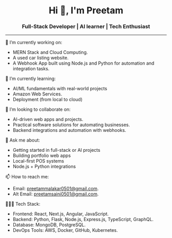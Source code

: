 <h1 align="center">Hi 👋, I'm Preetam</h1>
<h3 align="center"> Full-Stack Developer | AI learner | Tech Enthusiast</h3 | >

---

🔭 I’m currently working on:
- MERN Stack and Cloud Computing.
- A used car listing website.
- A Webhook App built using Node.js and Python for automation and integration tasks.

🌱 I’m currently learning:
- AI/ML fundamentals with real-world projects
- Amazon Web Services.
- Deployment (from local to cloud)

👯 I’m looking to collaborate on:
- AI-driven web apps and projects.
- Practical software solutions for automating businesses.
- Backend integrations and automation with webhooks.

💬 Ask me about:
- Getting started in full-stack or AI projects
- Building portfolio web apps
- Local-first POS systems
- Node.js + Python integrations

📫 How to reach me:
- Email: preetammalakar0501@gmail.com.
- Alt Email: preetamsaini0501@gmail.com.

🧑🏻‍💻 Tech Stack:
- Frontend: React, Next.js, Angular, JavaScript.
-  Backend: Python, Flask, Node.js, Express.js, TypeScript, GraphQL.
-  Database: MongoDB, PostgreSQL.
-  DevOps Tools: AWS, Docker, GitHub, Kubernetes.

